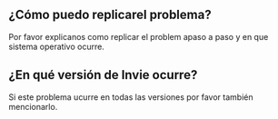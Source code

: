 ## ¿Cómo puedo replicarel problema?
Por favor explicanos como replicar el problem apaso a paso y en que sistema operativo ocurre.
## ¿En qué versión de Invie ocurre?
Si este problema ucurre en todas las versiones por favor también mencionarlo.
